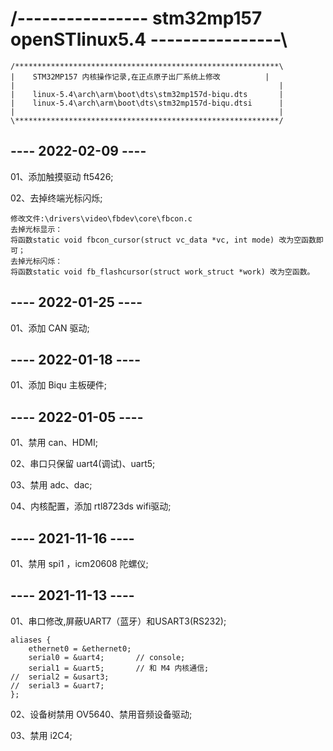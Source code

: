 # /---------------- stm32mp157 openSTlinux5.4 ----------------\

	/***********************************************************\
	|    STM32MP157 内核操作记录,在正点原子出厂系统上修改          |
	|                                                           |
	|    linux-5.4\arch\arm\boot\dts\stm32mp157d-biqu.dts       |
	|    linux-5.4\arch\arm\boot\dts\stm32mp157d-biqu.dtsi      |
	|                                                           |
	\***********************************************************/

## ---- 2022-02-09 ----

01、添加触摸驱动 ft5426;

02、去掉终端光标闪烁;

    修改文件:\drivers\video\fbdev\core\fbcon.c
    去掉光标显示：
    将函数static void fbcon_cursor(struct vc_data *vc, int mode) 改为空函数即可；
    去掉光标闪烁：
    将函数static void fb_flashcursor(struct work_struct *work) 改为空函数。

## ---- 2022-01-25 ----

01、添加 CAN 驱动;

## ---- 2022-01-18 ----

01、添加 Biqu 主板硬件;

## ---- 2022-01-05 ----

01、禁用 can、HDMI;

02、串口只保留 uart4(调试)、uart5;

03、禁用 adc、dac;

04、内核配置，添加 rtl8723ds wifi驱动;

## ---- 2021-11-16 ----

01、禁用 spi1 ，icm20608 陀螺仪;

## ---- 2021-11-13 ----

01、串口修改,屏蔽UART7（蓝牙）和USART3(RS232);

	aliases {
		ethernet0 = &ethernet0;
		serial0 = &uart4;       // console;
		serial1 = &uart5;       // 和 M4 内核通信;
    //	serial2 = &usart3;
	//	serial3 = &uart7;
	};
02、设备树禁用 OV5640、禁用音频设备驱动;

03、禁用 i2C4;
